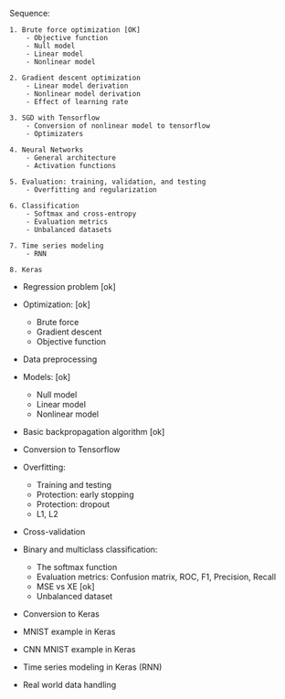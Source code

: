 Sequence:

    1. Brute force optimization [OK]
        - Objective function
        - Null model
        - Linear model
        - Nonlinear model

    2. Gradient descent optimization
        - Linear model derivation
        - Nonlinear model derivation
        - Effect of learning rate

    3. SGD with Tensorflow
        - Conversion of nonlinear model to tensorflow
        - Optimizaters

    4. Neural Networks
        - General architecture
        - Activation functions

    5. Evaluation: training, validation, and testing
        - Overfitting and regularization
        
    6. Classification
        - Softmax and cross-entropy
        - Evaluation metrics
        - Unbalanced datasets 
    
    7. Time series modeling
        - RNN
    
    8. Keras 

- Regression problem    [ok]
- Optimization:         [ok]
    - Brute force
    - Gradient descent
    - Objective function
- Data preprocessing
- Models:               [ok]
    - Null model
    - Linear model
    - Nonlinear model
- Basic backpropagation algorithm   [ok]
- Conversion to Tensorflow 
- Overfitting:
    - Training and testing
    - Protection: early stopping
    - Protection: dropout
    - L1, L2
- Cross-validation
- Binary and multiclass classification:
    - The softmax function
    - Evaluation metrics: Confusion matrix, ROC, F1, Precision, Recall
    - MSE vs XE [ok]
    - Unbalanced dataset
- Conversion to Keras
- MNIST example in Keras
- CNN MNIST example in Keras
- Time series modeling in Keras (RNN)

- Real world data handling

